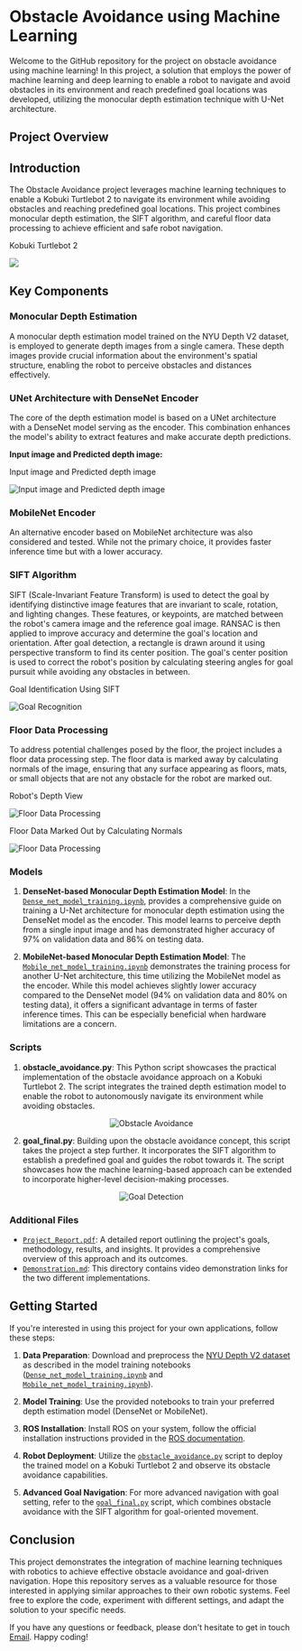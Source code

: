 # Obstacle Avoidance using Machine Learning

Welcome to the GitHub repository for the project on obstacle avoidance using machine learning! In this project, a solution that employs the power of machine learning and deep learning to enable a robot to navigate and avoid obstacles in its environment and reach predefined goal locations was developed, utilizing the monocular depth estimation technique with U-Net architecture. 

## Project Overview

## Introduction
The Obstacle Avoidance project leverages machine learning techniques to enable a Kobuki Turtlebot 2 to navigate its environment while avoiding obstacles and reaching predefined goal locations. This project combines monocular depth estimation, the SIFT algorithm, and careful floor data processing to achieve efficient and safe robot navigation.
<div>
    <p>Kobuki Turtlebot 2</p>
    <img src="https://github.com/Shrey5555/Obstacle-Avoidance-Using-Machine-Learning/assets/136813149/c3b77f59-bca4-4732-9e47-f11abe129b70">
</div>

## Key Components

### Monocular Depth Estimation
A monocular depth estimation model trained on the NYU Depth V2 dataset, is employed to generate depth images from a single camera. These depth images provide crucial information about the environment's spatial structure, enabling the robot to perceive obstacles and distances effectively.

### UNet Architecture with DenseNet Encoder
The core of the depth estimation model is based on a UNet architecture with a DenseNet model serving as the encoder. This combination enhances the model's ability to extract features and make accurate depth predictions.

**Input image and Predicted depth image:**

<div>
    <p>Input image and Predicted depth image</p>
    <img src="https://github.com/Shrey5555/Obstacle-Avoidance-Using-Machine-Learning/assets/136813149/4455cb8f-8188-4b5c-b5c0-5192aeb89f09" alt="Input image and Predicted depth image">
</div>

### MobileNet Encoder
An alternative encoder based on MobileNet architecture was also considered and tested. While not the primary choice, it provides faster inference time but with a lower accuracy.

### SIFT Algorithm
SIFT (Scale-Invariant Feature Transform) is used to detect the goal by identifying distinctive image features that are invariant to scale, rotation, and lighting changes. These features, or keypoints, are matched between the robot's camera image and the reference goal image. RANSAC is then applied to improve accuracy and determine the goal's location and orientation. After goal detection, a rectangle is drawn around it using perspective transform to find its center position. The goal's center position is used to correct the robot's position by calculating steering angles for goal pursuit while avoiding any obstacles in between.

<div>
    <p>Goal Identification Using SIFT</p>
    <img src="https://github.com/Shrey5555/Obstacle-Avoidance-Using-Machine-Learning/assets/136813149/cffd66a2-d6b4-481f-8931-94837eba3dcd" alt="Goal Recognition">
</div>

### Floor Data Processing
To address potential challenges posed by the floor, the project includes a floor data processing step. The floor data is marked away by calculating normals of the image, ensuring that any surface appearing as floors, mats, or small objects that are not any obstacle for the robot are marked out.

<div>
    <p>Robot's Depth View</p>
    <img src="https://github.com/Shrey5555/Obstacle-Avoidance-Using-Machine-Learning/assets/136813149/27fec476-0706-48d9-9f47-2497969db6a0" alt="Floor Data Processing">
</div>
<div>
    <p>Floor Data Marked Out by Calculating Normals</p>
    <img src="https://github.com/Shrey5555/Obstacle-Avoidance-Using-Machine-Learning/assets/136813149/dd88a52f-fb9b-41ab-9970-18d6f309626" alt="Floor Data Processing">
</div>

### Models

1. **DenseNet-based Monocular Depth Estimation Model**: In the [`Dense_net_model_training.ipynb`](Dense_net_model_training.ipynb), provides a comprehensive guide on training a U-Net architecture for monocular depth estimation using the DenseNet model as the encoder. This model learns to perceive depth from a single input image and has demonstrated higher accuracy of 97% on validation data and 86% on testing data.

2. **MobileNet-based Monocular Depth Estimation Model**: The [`Mobile_net_model_training.ipynb`](Mobile_net_model_training.ipynb) demonstrates the training process for another U-Net architecture, this time utilizing the MobileNet model as the encoder. While this model achieves slightly lower accuracy compared to the DenseNet model (94% on validation data and 80% on testing data), it offers a significant advantage in terms of faster inference times. This can be especially beneficial when hardware limitations are a concern.

### Scripts

1. **obstacle_avoidance.py**: This Python script showcases the practical implementation of the obstacle avoidance approach on a Kobuki Turtlebot 2. The script integrates the trained depth estimation model to enable the robot to autonomously navigate its environment while avoiding obstacles.
<div align="center">
  <p></p>
</div>
<p align="center">
  <img src="https://github.com/Shrey5555/Obstacle-Avoidance-Using-Machine-Learning/assets/136813149/c344830a-358d-4879-ad16-4b14cb07c51f" alt="Obstacle Avoidance">
</p>
<div align="center">
  <p></p>
</div>

2. **goal_final.py**: Building upon the obstacle avoidance concept, this script takes the project a step further. It incorporates the SIFT algorithm to establish a predefined goal and guides the robot towards it. The script showcases how the machine learning-based approach can be extended to incorporate higher-level decision-making processes.
<div align="center">
  <p></p>
</div>
<p align="center">
  <img src="https://github.com/Shrey5555/Obstacle-Avoidance-Using-Machine-Learning/assets/136813149/0b109ff9-0f5d-4b7c-ba58-be23c0575b78" alt="Goal Detection">
</p>
<div align="center">
  <p></p>
</div>

### Additional Files

- [`Project_Report.pdf`](Project_Report.pdf): A detailed report outlining the project's goals, methodology, results, and insights. It provides a comprehensive overview of this approach and its outcomes.
- [`Demonstration.md`](Demonstration.md): This directory contains video demonstration links for the two different implementations.

## Getting Started

If you're interested in using this project for your own applications, follow these steps:

1. **Data Preparation**: Download and preprocess the [NYU Depth V2 dataset](https://cs.nyu.edu/~silberman/datasets/nyu_depth_v2.html) as described in the model training notebooks ([`Dense_net_model_training.ipynb`](Dense_net_model_training.ipynb) and [`Mobile_net_model_training.ipynb`](Mobile_net_model_training.ipynb)).

2. **Model Training**: Use the provided notebooks to train your preferred depth estimation model (DenseNet or MobileNet).
   
3. **ROS Installation**: Install ROS on your system, follow the official installation instructions provided in the [ROS documentation](https://wiki.ros.org/noetic/Installation/Ubuntu).

4. **Robot Deployment**: Utilize the [`obstacle_avoidance.py`](obstacle_avoidance.py) script to deploy the trained model on a Kobuki Turtlebot 2 and observe its obstacle avoidance capabilities.

5. **Advanced Goal Navigation**: For more advanced navigation with goal setting, refer to the [`goal_final.py`](goal_final.py) script, which combines obstacle avoidance with the SIFT algorithm for goal-oriented movement.

## Conclusion

This project demonstrates the integration of machine learning techniques with robotics to achieve effective obstacle avoidance and goal-driven navigation. Hope this repository serves as a valuable resource for those interested in applying similar approaches to their own robotic systems. Feel free to explore the code, experiment with different settings, and adapt the solution to your specific needs.

If you have any questions or feedback, please don't hesitate to get in touch [Email](mailto:shreygupta0509@gmail.com). Happy coding!
